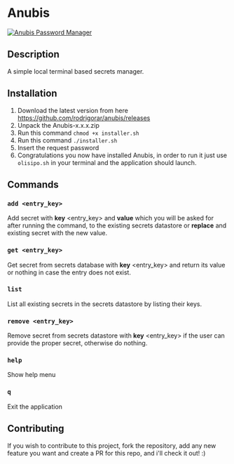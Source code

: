 # Anubis

[![Anubis Password Manager](https://github.com/rodrigorar/anubis/actions/workflows/python-app.yml/badge.svg)](https://github.com/rodrigorar/anubis/actions/workflows/python-app.yml)

## Description

A simple local terminal based secrets manager.

## Installation

1. Download the latest version from here https://github.com/rodrigorar/anubis/releases
2. Unpack the Anubis-x.x.x.zip
3. Run this command `chmod +x installer.sh`
4. Run this command `./installer.sh`
5. Insert the request password
6. Congratulations you now have installed Anubis, in order to run it just use `olisipo.sh` in your terminal
and the application should launch. 

## Commands

### `add <entry_key>`

Add secret with **key** \<entry_key\> and **value** which you will be asked for after running the command, to the
existing secrets datastore or **replace** and existing secret with the new value. 

### `get <entry_key>`

Get secret from secrets database with **key** \<entry_key\> and return its
value or nothing in case the entry does not exist. 

### `list`

List all existing secrets in the secrets datastore by listing their keys. 

### `remove <entry_key>`

Remove secret from secrets datastore with **key** \<entry_key\> if the user can
provide the proper secret, otherwise do nothing. 

### `help`

Show help menu

### `q`

Exit the application

## Contributing

If you wish to contribute to this project, fork the repository, add any new feature 
you want and create a PR for this repo, and i'll check it out! :) 
